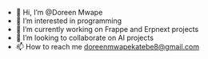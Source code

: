 - 👋 Hi, I’m @Doreen Mwape
- 👀 I’m interested in programming
- 🌱 I’m currently working on Frappe and Erpnext projects 
- 💞️ I’m looking to collaborate on AI projects
- 📫 How to reach me doreenmwapekatebe8@gmail.com

<!---
Doreen2002/Doreen2002 is a ✨ special ✨ repository because its `README.md` (this file) appears on your GitHub profile.
You can click the Preview link to take a look at your changes.
--->
